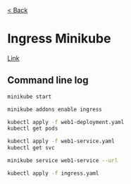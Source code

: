 [< Back](README.md)
# Ingress Minikube

[Link](https://kubernetes.io/docs/tasks/access-application-cluster/ingress-minikube/)
## Command line log
```bash
minikube start

minikube addons enable ingress

kubectl apply -f web1-deployment.yaml
kubectl get pods

kubectl apply -f web1-service.yaml
kubectl get svc

minikube service web1-service --url

kubectl apply -f ingress.yaml


```
